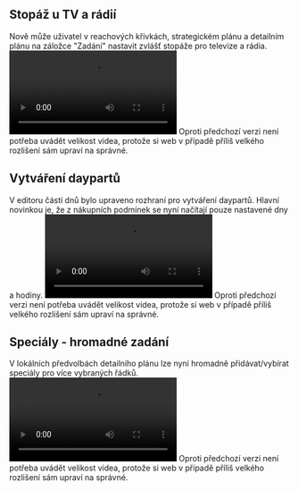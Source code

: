 ﻿---
categories: [fenix]
layout: fenix
---
## Stopáž u TV a rádií
Nově může uživatel v reachových křivkách, strategickém plánu a detailním plánu na záložce "Zadání" nastavit zvlášť stopáže pro televize a rádia.  
<video src="{{site.url}}/data/1_stopaz.mp4" type="video/mp4" controls></video>
Oproti předchozí verzi není potřeba uvádět velikost videa, protože si web v případě příliš velkého rozlišení sám upraví na správné.

## Vytváření daypartů 
V editoru částí dnů bylo upraveno rozhraní pro vytváření daypartů.
Hlavní novinkou je, že z nákupních podmínek se nyní načítají pouze nastavené dny a hodiny. 
<video src="{{site.url}}/data/2_daypart.mp4" type="video/mp4" controls></video>
Oproti předchozí verzi není potřeba uvádět velikost videa, protože si web v případě příliš velkého rozlišení sám upraví na správné.

## Speciály - hromadné zadání 
V lokálních předvolbách detailního plánu lze nyní hromadně přidávat/vybírat speciály pro více vybraných řádků. 
<video src="{{site.url}}/data/3_special.mp4" type="video/mp4" controls></video>
Oproti předchozí verzi není potřeba uvádět velikost videa, protože si web v případě příliš velkého rozlišení sám upraví na správné.
